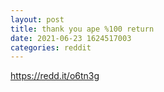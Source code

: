 ```yaml
--- 
layout: post 
title: thank you ape %100 return 
date: 2021-06-23 1624517003 
categories: reddit 
--- 
```

https://redd.it/o6tn3g